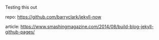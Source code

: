 Testing this out

repo: https://github.com/barryclark/jekyll-now

article: https://www.smashingmagazine.com/2014/08/build-blog-jekyll-github-pages/
